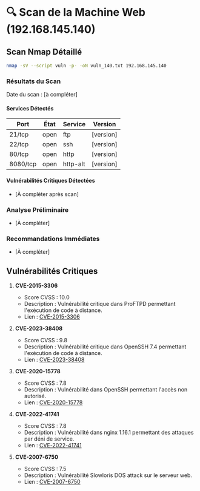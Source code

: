 # 🔍 Scan de la Machine Web (192.168.145.140)

## Scan Nmap Détaillé
```bash
nmap -sV --script vuln -p- -oN vuln_140.txt 192.168.145.140
```

### Résultats du Scan
Date du scan : [à compléter]

#### Services Détectés
| Port    | État  | Service | Version            |
|---------|-------|---------|-------------------|
| 21/tcp  | open  | ftp     | [version]          |
| 22/tcp  | open  | ssh     | [version]          |
| 80/tcp  | open  | http    | [version]          |
| 8080/tcp| open  | http-alt| [version]          |

#### Vulnérabilités Critiques Détectées
- [À compléter après scan]

### Analyse Préliminaire
- [À compléter]

### Recommandations Immédiates
- [À compléter]

## Vulnérabilités Critiques

1. **CVE-2015-3306**
   - Score CVSS : 10.0
   - Description : Vulnérabilité critique dans ProFTPD permettant l'exécution de code à distance.
   - Lien : [CVE-2015-3306](https://vulners.com/cve/CVE-2015-3306)

2. **CVE-2023-38408**
   - Score CVSS : 9.8
   - Description : Vulnérabilité critique dans OpenSSH 7.4 permettant l'exécution de code à distance.
   - Lien : [CVE-2023-38408](https://vulners.com/cve/CVE-2023-38408)

3. **CVE-2020-15778**
   - Score CVSS : 7.8
   - Description : Vulnérabilité dans OpenSSH permettant l'accès non autorisé.
   - Lien : [CVE-2020-15778](https://vulners.com/cve/CVE-2020-15778)

4. **CVE-2022-41741**
   - Score CVSS : 7.8
   - Description : Vulnérabilité dans nginx 1.16.1 permettant des attaques par déni de service.
   - Lien : [CVE-2022-41741](https://vulners.com/cve/CVE-2022-41741)

5. **CVE-2007-6750**
   - Score CVSS : 7.5
   - Description : Vulnérabilité Slowloris DOS attack sur le serveur web.
   - Lien : [CVE-2007-6750](https://cve.mitre.org/cgi-bin/cvename.cgi?name=CVE-2007-6750) 